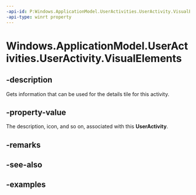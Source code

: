 ```yaml
---
-api-id: P:Windows.ApplicationModel.UserActivities.UserActivity.VisualElements
-api-type: winrt property
---
```


<!-- Property syntax.
public UserActivityVisualElements VisualElements { get; }
-->

# Windows.ApplicationModel.UserActivities.UserActivity.VisualElements

## -description

Gets information that can be used for the details tile for this activity.

## -property-value

The description, icon, and so on, associated with this **UserActivity**.

## -remarks

## -see-also

## -examples
